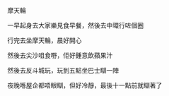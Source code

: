 摩天輪

一早起身去大家樂見食早餐，然後去中環行咗個圈

行完去坐摩天輪，晨好開心

然後去尖沙咀食嘢，佢好鍾意飲蘋果汁

然後去反斗城玩，玩到五點坐巴士瞓一陣

夜晚喺屋企都唔眼瞓，但好冷靜，最後十一點前就瞓著了
